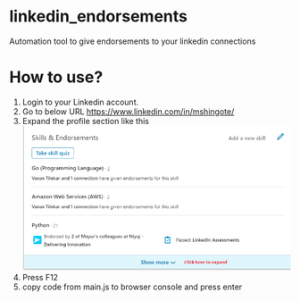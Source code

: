 # linkedin_endorsements
Automation tool to give endorsements to your linkedin connections

# How to use?
1. Login to your Linkedin account.
2. Go to below URL
    https://www.linkedin.com/in/mshingote/
3. Expand the profile section like this
    ![see this image](https://github.com/mshingote/linkedin_endorsements/blob/master/image1.png)
4. Press F12
5. copy code from main.js to browser console and press enter